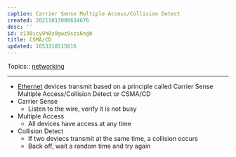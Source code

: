 ```yaml
---
caption: Carrier Sense Multiple Access/Collision Detect
created: 20211013080634676
desc: ''
id: z130icy9h0z0gwz9szs6ngb
title: CSMA/CD
updated: 1653318515616
---
```

   
Topics::  [networking](../topics/networking.md)   
   
   
---   
   
   
- [Ethernet](../devlog/ethernet.md) devices transmit based on a principle called Carrier Sense Multiple Access/Collision Detect or CSMA/CD   
- Carrier Sense   
  - Listen to the wire, verify it is not busy   
- Multiple Access   
  - All devices have access at any time   
- Collision Detect   
  - If two deviecs transmit at the same time, a collision occurs   
  - Back off, wait a random time and try again